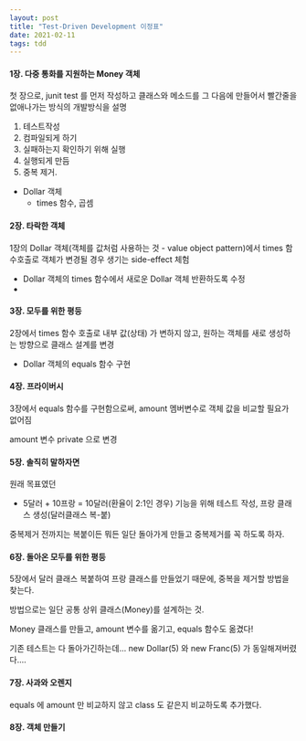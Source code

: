 ```yaml
---
layout: post
title: "Test-Driven Development 이정표"
date: 2021-02-11
tags: tdd
---
```


#### 1장. 다중 통화를 지원하는 Money 객체
첫 장으로, junit test 를 먼저 작성하고 클래스와 메소드를 그 다음에 만들어서 빨간줄을 없애나가는 방식의 개발방식을 설명
1. 테스트작성
2. 컴파일되게 하기
3. 실패하는지 확인하기 위해 실행
4. 실행되게 만듬
5. 중복 제거.

* Dollar 객체
  * times 함수, 곱셈

#### 2장. 타락한 객체
1장의 Dollar 객체(객체를 값처럼 사용하는 것 - value object pattern)에서 times 함수호출로 객체가 변경될 경우 생기는 side-effect 체험

* Dollar 객체의 times 함수에서 새로운 Dollar 객체 반환하도록 수정
*

#### 3장. 모두를 위한 평등
2장에서 times 함수 호출로 내부 값(상태) 가 변하지 않고, 원하는 객체를 새로 생성하는 방향으로 클래스 설계를 변경

* Dollar 객체의 equals 함수 구현

#### 4장. 프라이버시
3장에서 equals 함수를 구현함으로써, amount 멤버변수로 객체 값을 비교할 필요가 없어짐

amount 변수 private 으로 변경

#### 5장. 솔직히 말하자면
원래 목표였던
* 5달러 + 10프랑 = 10달러(환율이 2:1인 경우)
기능을 위해 테스트 작성, 프랑 클래스 생성(달러클래스 복-붙)

중복제거 전까지는 복붙이든 뭐든 일단 돌아가게 만들고 중복제거를 꼭 하도록 하자.

#### 6장. 돌아온 모두를 위한 평등
5장에서 달러 클래스 복붙하여 프랑 클래스를 만들었기 때문에, 중복을 제거할 방법을 찾는다.

방법으로는 일단 공통 상위 클래스(Money)를 설계하는 것.

Money 클래스를 만들고, amount 변수를 옮기고, equals 함수도 옮겼다!

기존 테스트는 다 돌아가긴하는데... new Dollar(5) 와 new Franc(5) 가 동일해져버렸다....

#### 7장. 사과와 오렌지

equals 에 amount 만 비교하지 않고 class 도 같은지 비교하도록 추가했다.

#### 8장. 객체 만들기
